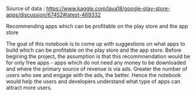 Source of data : https://www.kaggle.com/lava18/google-play-store-apps/discussion/67452#latest-469332

Recommending apps which can be profitable on the play store and the app store

The goal of this notebook is to come up with suggestions on what apps to build which can be profitable on the play store and the app store.
Before begining the project, the assumption is that this recommnendation would be for only free apps - apps which do not need any money to be downloaded and where the primary source of revenue is via ads. Greater the number of users who see and engage with the ads, the better. Hence the notebook would help the users and developers understand what type of apps can attract more users.
